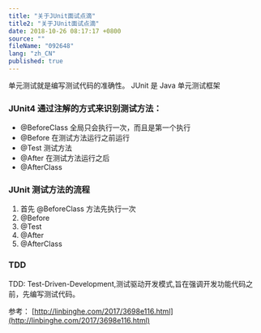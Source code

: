 ```yaml
---
title: "关于JUnit面试点滴"
title2: "关于JUnit面试点滴"
date: 2018-10-26 08:17:17 +0800
source: ""
fileName: "092648"
lang: "zh_CN"
published: true
---
```


单元测试就是编写测试代码的准确性。
JUnit 是 Java 单元测试框架

### JUnit4 通过注解的方式来识别测试方法：

- @BeforeClass 全局只会执行一次，而且是第一个执行
- @Before 在测试方法运行之前运行
- @Test 测试方法
- @After 在测试方法运行之后
- @AfterClass

### JUnit 测试方法的流程

1. 首先 @BeforeClass 方法先执行一次
2. @Before
3. @Test
4. @After
5. @AfterClass

### TDD

TDD: Test-Driven-Development,测试驱动开发模式,旨在强调开发功能代码之前，先编写测试代码。

参考：
[http://linbinghe.com/2017/3698e116.html](http://linbinghe.com/2017/3698e116.html)

